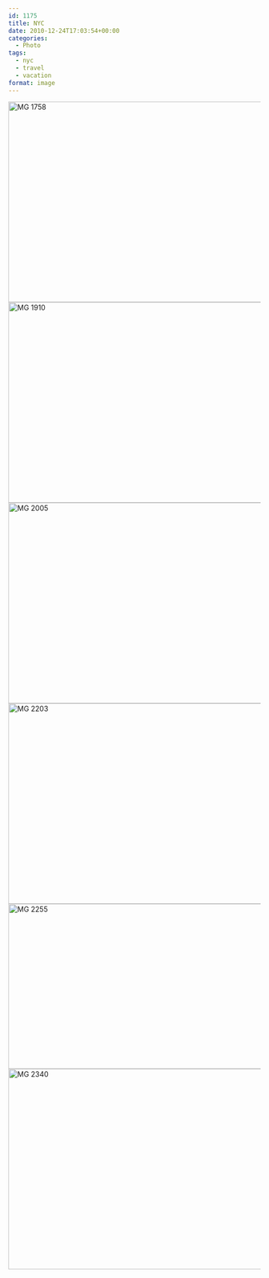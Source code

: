```yaml
---
id: 1175
title: NYC
date: 2010-12-24T17:03:54+00:00
categories: 
  - Photo
tags:
  - nyc
  - travel
  - vacation
format: image
---
```

<img src="http://claycarson.net/wp-content/uploads/2017/07/MG_1758.jpg" alt="MG 1758" title="_MG_1758.jpg" border="0" width="600" height="400" />

<img src="http://claycarson.net/wp-content/uploads/2017/07/MG_1910.jpg" alt="MG 1910" title="_MG_1910.jpg" border="0" width="600" height="400" />

<img src="http://claycarson.net/wp-content/uploads/2017/07/MG_2005.jpg" alt="MG 2005" title="_MG_2005.jpg" border="0" width="600" height="400" />

<img src="http://claycarson.net/wp-content/uploads/2017/07/MG_2203.jpg" alt="MG 2203" title="_MG_2203.jpg" border="0" width="600" height="400" />

<img src="http://claycarson.net/wp-content/uploads/2017/07/MG_2255.jpg" alt="MG 2255" title="_MG_2255.jpg" border="0" width="599" height="329" />

<img src="http://claycarson.net/wp-content/uploads/2017/07/MG_2340.jpg" alt="MG 2340" title="_MG_2340.jpg" border="0" width="600" height="400" />